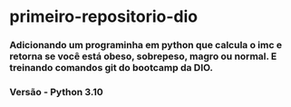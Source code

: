 # primeiro-repositorio-dio
### Adicionando um programinha em python que calcula o imc e retorna se você está obeso, sobrepeso, magro ou normal. E treinando comandos git do bootcamp da DIO.
### Versão - Python 3.10
